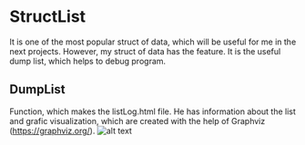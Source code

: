 # StructList
It is one of the most popular struct of data, which will be useful for me in the next projects. 
However, my struct of data has the feature. It is the useful dump list, which helps to debug program.
## DumpList
Function, which makes the listLog.html file. He has information about the list and grafic visualization,
which are created with the help of Graphviz (https://graphviz.org/).
![alt text](https://github.com/vihlancevk/StructList/graphviz.png?raw=true)

